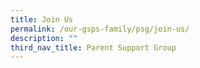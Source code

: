 ```yaml
---
title: Join Us
permalink: /our-gsps-family/psg/join-us/
description: ""
third_nav_title: Parent Support Group
---
```

